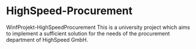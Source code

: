 # HighSpeed-Procurement
WinfProjekt-HighSpeedProcurement
This is a university project which aims to implement a sufficient solution for the needs of the procurement department of HighSpeed GmbH. 
